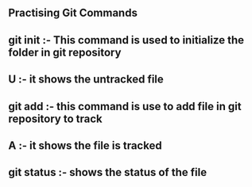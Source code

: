 ## Practising Git Commands
## git init :- This command is used to initialize the folder in git repository

## U :- it shows the untracked file

## git add <file name> :- this command is use to add file in git repository to track

## A :- it shows the file is tracked

## git status :- shows the status of the file